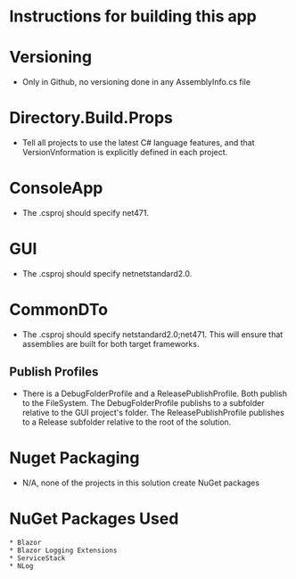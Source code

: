 <H1> Instructions for building this app 

# Versioning
- Only in Github, no versioning done in any AssemblyInfo.cs file

# Directory.Build.Props
- Tell all projects to use the latest C# language features, and that VersionVnformation is explicitly defined in each project.

# ConsoleApp
- The .csproj should specify <TargetFramework>net471</TargetFramework>.

# GUI
- The .csproj should specify <TargetFramework>netnetstandard2.0</TargetFramework>.

# CommonDTo
- The .csproj should specify <TargetFrameworks>netstandard2.0;net471</TargetFrameworks>. This will ensure that assemblies are built for both target frameworks.

## Publish Profiles
- There is a DebugFolderProfile and a ReleasePublishProfile. Both publish to the FileSystem. The DebugFolderProfile publishs to a subfolder relative to the GUI project's folder. The ReleasePublishProfile publishes to a Release subfolder relative to the root of the solution.

# Nuget Packaging
- N/A, none of the projects in this solution create NuGet packages

# NuGet Packages Used
    * Blazor
    * Blazor Logging Extensions
	* ServiceStack
	* NLog
